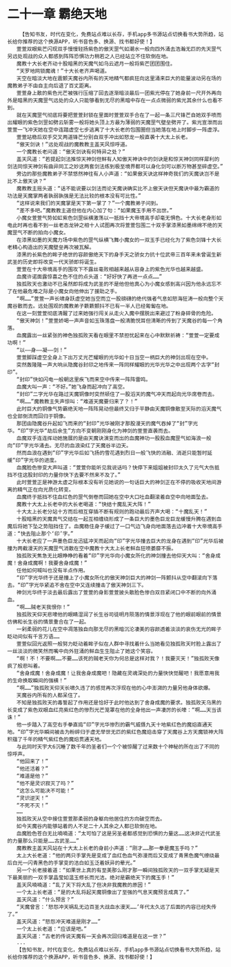 # 二十一章 霸绝天地
        【告知书友，时代在变化，免费站点难以长存，手机app多书源站点切换看书大势所趋，站长给你推荐的这个换源APP，听书音色多、换源、找书都好使！】
       萱萱双眼紫芒闪现双手慢慢轻扬紫色的傲天罡气如潮水一般向四外涌去浩瀚无匹的先天罡气另远处观战的众人都感到阵阵恐惧功力稍若之人已经站立不住软倒在地。
       魔教十大长老齐动十股暗黑的天魔气如乌云遮月一般将紫芒团团围住。
       “天罗地网锁魔魂！”十大长老齐声喝道。
       天空在暗淡大地在震颤天魔谷内所有的天地精气都疯狂向这里涌来巨大的能量波动另在场的魔教弟子不由自主向后退了百丈距离。
       萱萱身上散的紫色光芒被强行压缩了回去逐渐暗淡最后一团紫光停在了她身前一尺开外再向外是暗黑的天魔罡气远处的众人只能够看到无尽的黑暗中存在一点点微弱的紫光其余什么也看不到。
       就在天魔罡气彻底将要把萱萱封锁在里面时萱萱双手合在了一起一条三尺锋芒自她双手喷而出耀眼的紫色剑罡如劈云斩雾一般将她头顶上方最为薄弱的天魔罡气壁垒劈开了。紫光宣泄而出萱萱一飞冲天她在空中连踏虚空七步逃离了十大长老的包围圈但当她落在地上时脚步一阵虚浮。
       萱萱站稳后双手交叉两道锋芒分别自双手冲出如怒龙一般直袭十大太上长老。
       “傲天剑诀！”远处观战的魔教教主盖天风惊呼道。
       一个魔教长老问道：“傲天剑诀有何特异之处？”
       盖天风道：“若提起剑法推惊天神剑但鲜有人知傲天神诀中的剑诀是和惊天神剑同样犀利的剑法同惊天神剑有曲异同工之妙这两套剑法练到极至境界都可以身化剑可以断万物甚至碎虚空。”
       旁边的那些魔教弟子不禁悠然神往有人小声道：“如果傲天诀这样神奇我们的天魔诀岂不是比不上傲天诀？”
       魔教教主摇头道：“话不能说要以剑法而论天魔诀确实比不上傲天诀但天魔诀中最为霸道的功法是天魔掌两者孰弱孰强是无法比较的根本没有可比性。”
       “这样说来我们的天魔掌是天下第一掌了？”一个魔教弟子问到。
       “差不多吧。”魔教教主道但他在内心加了句：“如果魔玉手用不出世。”
       小魔女萱萱气势如虹紫色剑罡纵横激荡以一抵挡十大帝境高手却毫无惧色。十大长老身形如电此时再也看不到一丝老态龙钟之相十人试图再次将萱萱包围二十双手掌漆黑如墨绵绵不绝的天魔罡气不断的拍向小魔女。
       在漆黑如墨的天魔力场中紫色的罡气纵横飞舞小魔女的一双玉手已经化为了紫色剑锋十大长老精心构造出的天魔壁垒再次被瓦解。
       漆黑的长紫色的眸子绝世的容颜傲绝天下的身手天之骄女力抗十位武帝三百年来未曾诞生新武圣的历史即将改变一代天骄即将诞生。
       萱萱在十大帝境高手的围攻下不露丝毫败相越来越从容身上的紫色光华也越来越盛。
       血魔许诺面露惊喜之色不住的点头道：“好好快了再进一点点……”
       独孤败天也激动不已虽然即将成为武圣的不是他但他真心为小魔女感到高兴因为他永远忘不了在他最危难之际是小魔女向他伸出了援助之手。
       “啊……”萱萱一声长啸身跃虚空她当空而立一股磅礴的绝代强者气息如怒海狂涛一般向整个天魔谷散而去。远处围观的魔教弟子簌簌颤抖不已有一半人已经匍匐在地。
       在这一刻萱萱彻底清醒了过来她强行闯关从走火入魔中摆脱出来避过了粉身碎骨的危险。
       “傲天神剑！”萱萱娇喝一声声音如玉珠落盘一般清脆悦耳但清晰的传到了天魔谷的每一个角落。
       血魔露出一丝紧张的神色独孤败天看在眼里不禁担忧起来在心中默默祈祷：“萱萱一定要成功啊！”
       “以——身——凝——剑！”
       萱萱脚踩虚空全身上下出万丈光芒耀眼的光华如十日当空一柄巨大的神剑出现在空中。
       突然轰隆隆一声大响从隐魔谷封印之地传来一阵同样耀眼的光华光华之中出现两个古字“封印”。
       “封印”快如闪电一般朝这里疾飞而来空中传来一阵阵雷鸣。
       血魔大叫一声：“不好。”她飞身而起冲向了高空。
       “封印”二字光华在路过天魔铜像时突然顿住了一股滔天的魔气冲天而起向光华席卷而去。
       “啊……”魔教教主失声惊叫：“难道天魔要归来了？！”
       此时巨大的铜像气势霸绝天地一阵阵晃动但最终又归于平静由天魔铜像散至天际的滔天魔气也全部倒流而回归于铜像。
       那团由隐魔谷升起如飞而来的“封印”光华被刚才那股漫天的魔气吞掉了“封”字光华。“印”字光华“劫后余生”方向不变朝刚刚身化为神剑的萱萱直袭而去。
       血魔双手连连挥动她施展的是由天魔诀演变而出的血魔神功一股股血魔罡气如海浪一般向“印”字光华涌去。无尽的血浪染红了天魔谷半边天。
       然而血浪在遇到“印”字光华后如飞扬的雪花遇到烈日一般飞快的消融、消逝只能暂时延缓“印”字光华的进度。
       血魔脸色惨变大声叫道：“萱萱你能听见我说话吗？快停下来姐姐被封印太久了元气大伤抵挡不住这股封印的力量你快下去要不然来不及了。”
       此时萱萱正是神游太虚之际根本没有听见她说的一句话巨大的神剑正在不停的吸收天地间游离的精气正在向光质化转变。
       血魔终于抵挡不住血红色的罡气倒卷而回她在空中大口吐血翻滚着自空中向地面坠去。
       魔教十大太上长老中的大长老喝道：“快结十魔乱天大阵！”
       十大太上长老分站十方而后相互穿插不断有规则的跑动最后齐声大喝：“十魔乱天！”
       十股暗黑的天魔真气交结在一起互相缠绕形成了一条巨大的墨色巨龙巨龙缓慢升腾在遇到血魔后将她下坠之势阻挡住了。血魔稳住身子缓过了一口气边飞身向地面落去边冲着十大帝境高手道：“快去阻止那个‘印’字。”
       十大长老应了一声墨色巨龙迅猛冲天而起向“印”字光华撞去巨大的龙身在遇到“印”光华后被撞为两截漫天的天魔罡气消散在空中魔教十大太上长老鲜血狂喷萎靡不振。
       独孤败天焦急无比眼睁睁的看着“印”字光华向小魔女所化的神剑撞去他仰天大叫：“舍身成魔！舍身成魔啊！我要舍身成魔！”
       任他如何喊叫也没有半点作用。
       “印”字光华终于还是撞上了小魔女所化的傲天神剑巨大的神剑一阵颤抖从空中翻滚向下落去。“印”字光华紧追不舍在空中又连续撞击了傲天神剑三下。
       神剑光华终于淡去最后露出了萱萱的身影萱萱披头散脸色惨白双目紧闭口中不断的向外涌血。
       “啊……贼老天我恨你！”
       独孤败天仰天悲嚎他的眼睛湿润了长生谷司徒明月陨落的情景浮现在了他的眼前眼前的情景仿佛和长生谷的情景重合在了一起。
       一剁柔弱的花儿在空中凋落独自向那无尽的黑暗沉沦凄美的容颜透着淡淡的哀伤无光的眸子眨动间似有千言万语……
       萱萱似回光返照一般努力眨动着眸子似在人群中寻找着什么当她看见独孤败天时脸上露出了一丝淡淡的微笑然而嘴中向外狂涌的鲜血生生阻止了她这个笑容。
       “啊！不！不要啊……不要……该死的贼老天你为何总是这样对我？！我要灭天！”独孤败天像疯了般悲叫着。
       “舍身成魔！舍身成魔！让我舍身成魔吧！隐藏在灵魂深处的力量快快觉醒吧！我愿意用我的生命换取瞬间的强横！”
       “啊……”独孤败天仰天长啸久违了的感觉再次浮现在他的心中澎湃的力量另他身体欲爆。
       天魔谷内所有的人都呆住了。
       不知是独孤败天的毒誓起了作用还是恰好于此时他达到了舍身成魔的要求。独孤败天乌黑的长变成了紫色双眼血红亮紫红色的惨烈光芒笼罩在他的全身他出一声凄厉的长嚎：“啊……天当该诛！”
       他一步踏入了高空右手拳直捣“印”字光华惨烈的霸气威慑九天十地紫红色的魔焰直通天地。“印”字光华瞬间被击为粉碎归于虚无举世无匹的紫红色魔焰击穿了天魔谷上方天魔锁神大阵积蕴了千年的精气紫红色的魔焰贯通天地。
       与此同时天宇大6沉睡了数千年的圣者们一个个被惊醒了过来数十个神秘的所在出了不同的惊呼声。
       “他回来了！”
       “他还活着？”
       “难道是他？”
       “他不是灵识寂灭了吗？”
       “这怎么可能决不可能！”
       “灵识逆天！”
       “不死不灭！”
       ……
       独孤败天从空中接住萱萱那柔弱的身躯向他居住的方向破空而去。
       如今天魔谷内能够站着的人不足二十人其余之人都已软倒在地。
       血魔脸色苍白无比喃喃道：“太可怕了这是另圣者都感觉到恐惧的力量这……这决非近代武圣的力量那么只能是……古武圣……”
       魔教教主盖天风站在十大太上长老的身前小声道：“刚才……那一拳是魔玉手吗？”
       太上大长老道：“他的两只手掌先是变成了血红色血气弥漫而后又变成了青黑色魔气缭绕最后白光一闪青黑色的手掌变的洁白如玉泛着妖异的晕光。”
       另一个长老接着道：“如果世上真的有至美那么刚才那一瞬间独孤败天的一双手掌无疑是天下最美丽的一双手掌晶莹如温玉修长而光洁。绝对是霸绝天下的魔玉手！”
       盖天风喃喃道：“乱了天下将大乱了但决非我魔教的原因！”
       一个太上长老道：“是的大乱将起天魔铜像出了至强的气息天魔预言成真了。”
       盖天风道：“什么预言？”
       “天魔曾言：‘怒怨冲天祸乱无边百圣大战血水漫天……’年代太久远了后面的内容已经失传了。”
       盖天风道：“怒怨冲天难道是刚才……”
       一个太上长老道：“应该是吧。”
       盖天风道：“古老的传说天魔有一天会再次回归难道是在这一世？”
       ...
       【告知书友，时代在变化，免费站点难以长存，手机app多书源站点切换看书大势所趋，站长给你推荐的这个换源APP，听书音色多、换源、找书都好使！】